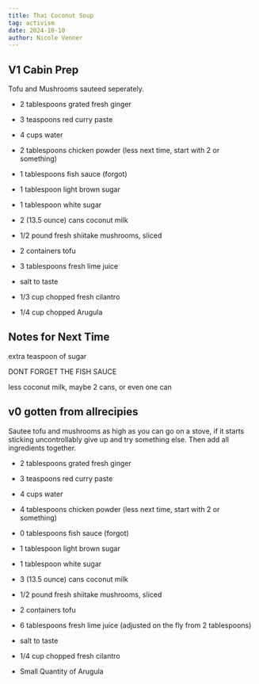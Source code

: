 ```yaml
---
title: Thai Coconut Soup
tag: activism
date: 2024-10-10
author: Nicole Venner
---
```

## V1 Cabin Prep
Tofu and Mushrooms sauteed seperately.

- 2 tablespoons grated fresh ginger

- 3 teaspoons red curry paste

- 4 cups water

- 2 tablespoons chicken powder (less next time, start with 2 or something)

- 1 tablespoons fish sauce (forgot)

- 1 tablespoon light brown sugar

- 1 tablespoon white sugar

- 2 (13.5 ounce) cans coconut milk

- 1/2 pound fresh shiitake mushrooms, sliced

- 2 containers tofu

- 3 tablespoons fresh lime juice

- salt to taste

- 1/3 cup chopped fresh cilantro

- 1/4 cup chopped Arugula


## Notes for Next Time
extra teaspoon of sugar 

DONT FORGET THE FISH SAUCE

less coconut milk, maybe 2 cans, or even one can


## v0 gotten from allrecipies
Sautee tofu and mushrooms as high as you can go on a stove, if it starts sticking uncontrollably give up and try something else. Then add all ingredients together.

- 2 tablespoons grated fresh ginger

- 3 teaspoons red curry paste

- 4 cups water

- 4 tablespoons chicken powder (less next time, start with 2 or something)

- 0 tablespoons fish sauce (forgot)

- 1 tablespoon light brown sugar

- 1 tablespoon white sugar

- 3 (13.5 ounce) cans coconut milk

- 1/2 pound fresh shiitake mushrooms, sliced

- 2 containers tofu

- 6 tablespoons fresh lime juice (adjusted on the fly from 2 tablespoons)

- salt to taste

- 1/4 cup chopped fresh cilantro

- Small Quantity of Arugula
